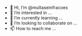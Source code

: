 - 👋 Hi, I’m @multaseinfracoes
- 👀 I’m interested in ...
- 🌱 I’m currently learning ...
- 💞️ I’m looking to collaborate on ...
- 📫 How to reach me ...

<!---
multaseinfracoes/multaseinfracoes is a ✨ special ✨ repository because its `README.md` (this file) appears on your GitHub profile.
You can click the Preview link to take a look at your changes.
--->
